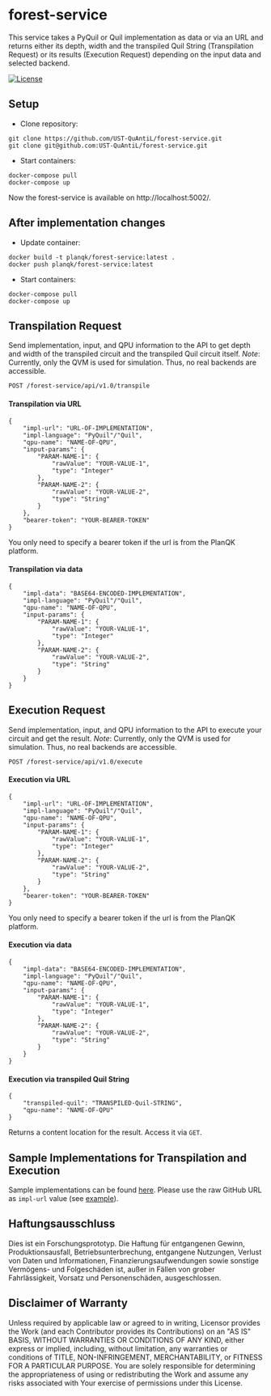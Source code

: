 # forest-service

This service takes a PyQuil or Quil implementation as data or via an URL and returns either its depth, width and the transpiled Quil String (Transpilation Request) or its results (Execution Request) depending on the input data and selected backend.


[![License](https://img.shields.io/badge/License-Apache%202.0-blue.svg)](https://opensource.org/licenses/Apache-2.0)

## Setup
* Clone repository:
```
git clone https://github.com/UST-QuAntiL/forest-service.git 
git clone git@github.com:UST-QuAntiL/forest-service.git
```

* Start containers:
```
docker-compose pull
docker-compose up
```

Now the forest-service is available on http://localhost:5002/.

## After implementation changes
* Update container:
```
docker build -t planqk/forest-service:latest .
docker push planqk/forest-service:latest
```

* Start containers:
```
docker-compose pull
docker-compose up
```

## Transpilation Request
Send implementation, input, and QPU information to the API to get depth and width of the transpiled circuit and the transpiled Quil circuit itself.
*Note*: Currently, only the QVM is used for simulation. Thus, no real backends are accessible.

`POST /forest-service/api/v1.0/transpile`  

#### Transpilation via URL
```
{  
    "impl-url": "URL-OF-IMPLEMENTATION",
    "impl-language": "PyQuil"/"Quil",
    "qpu-name": "NAME-OF-QPU",
    "input-params": {
        "PARAM-NAME-1": {
            "rawValue": "YOUR-VALUE-1",
            "type": "Integer"
        },
        "PARAM-NAME-2": {
            "rawValue": "YOUR-VALUE-2",
            "type": "String"
        }
    },
    "bearer-token": "YOUR-BEARER-TOKEN"
}
```

You only need to specify a bearer token if the url is from the PlanQK platform.
#### Transpilation via data
```
{  
    "impl-data": "BASE64-ENCODED-IMPLEMENTATION",
    "impl-language": "PyQuil"/"Quil",
    "qpu-name": "NAME-OF-QPU",
    "input-params": {
        "PARAM-NAME-1": {
            "rawValue": "YOUR-VALUE-1",
            "type": "Integer"
        },
        "PARAM-NAME-2": {
            "rawValue": "YOUR-VALUE-2",
            "type": "String"
        }
    }
}
```

## Execution Request
Send implementation, input, and QPU information to the API to execute your circuit and get the result.
*Note*: Currently, only the QVM is used for simulation. Thus, no real backends are accessible.

`POST /forest-service/api/v1.0/execute`  
#### Execution via URL
```
{  
    "impl-url": "URL-OF-IMPLEMENTATION",
    "impl-language": "PyQuil"/"Quil",
    "qpu-name": "NAME-OF-QPU",
    "input-params": {
        "PARAM-NAME-1": {
            "rawValue": "YOUR-VALUE-1",
            "type": "Integer"
        },
        "PARAM-NAME-2": {
            "rawValue": "YOUR-VALUE-2",
            "type": "String"
        }
    },
    "bearer-token": "YOUR-BEARER-TOKEN"
}
```
You only need to specify a bearer token if the url is from the PlanQK platform.

#### Execution via data
```
{  
    "impl-data": "BASE64-ENCODED-IMPLEMENTATION",
    "impl-language": "PyQuil"/"Quil",
    "qpu-name": "NAME-OF-QPU",
    "input-params": {
        "PARAM-NAME-1": {
            "rawValue": "YOUR-VALUE-1",
            "type": "Integer"
        },
        "PARAM-NAME-2": {
            "rawValue": "YOUR-VALUE-2",
            "type": "String"
        }
    }
}
```
#### Execution via transpiled Quil String
```
{  
    "transpiled-quil": "TRANSPILED-Quil-STRING",
    "qpu-name": "NAME-OF-QPU"
}
```

Returns a content location for the result. Access it via `GET`.

## Sample Implementations for Transpilation and Execution
Sample implementations can be found [here](https://github.com/UST-QuAntiL/nisq-analyzer-content/tree/master/compiler-selection/Shor).
Please use the raw GitHub URL as `impl-url` value (see [example](https://raw.githubusercontent.com/UST-QuAntiL/nisq-analyzer-content/master/compiler-selection/Shor/shor-fix-15-quil.quil)).

## Haftungsausschluss

Dies ist ein Forschungsprototyp.
Die Haftung für entgangenen Gewinn, Produktionsausfall, Betriebsunterbrechung, entgangene Nutzungen, Verlust von Daten und Informationen, Finanzierungsaufwendungen sowie sonstige Vermögens- und Folgeschäden ist, außer in Fällen von grober Fahrlässigkeit, Vorsatz und Personenschäden, ausgeschlossen.

## Disclaimer of Warranty

Unless required by applicable law or agreed to in writing, Licensor provides the Work (and each Contributor provides its Contributions) on an "AS IS" BASIS, WITHOUT WARRANTIES OR CONDITIONS OF ANY KIND, either express or implied, including, without limitation, any warranties or conditions of TITLE, NON-INFRINGEMENT, MERCHANTABILITY, or FITNESS FOR A PARTICULAR PURPOSE.
You are solely responsible for determining the appropriateness of using or redistributing the Work and assume any risks associated with Your exercise of permissions under this License.
